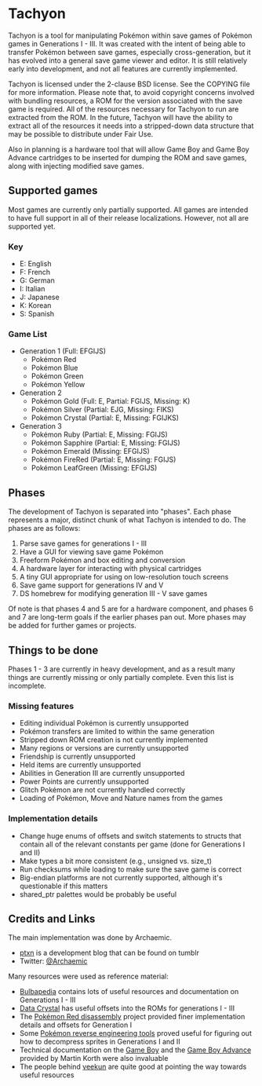 Tachyon
=======
Tachyon is a tool for manipulating Pokémon within save games of Pokémon games in Generations I - III. It was created with the intent of being able to transfer Pokémon between save games, especially cross-generation, but it has evolved into a general save game viewer and editor. It is still relatively early into development, and not all features are currently implemented.

Tachyon is licensed under the 2-clause BSD license. See the COPYING file for more information. Please note that, to avoid copyright concerns involved with bundling resources, a ROM for the version associated with the save game is required. All of the resources necessary for Tachyon to run are extracted from the ROM. In the future, Tachyon will have the ability to extract all of the resources it needs into a stripped-down data structure that may be possible to distribute under Fair Use.

Also in planning is a hardware tool that will allow Game Boy and Game Boy Advance cartridges to be inserted for dumping the ROM and save games, along with injecting modified save games.

Supported games
---------------

Most games are currently only partially supported. All games are intended to have full support in all of their release localizations. However, not all are supported yet.

### Key

- E: English
- F: French
- G: German
- I: Italian
- J: Japanese
- K: Korean
- S: Spanish

### Game List

- Generation 1 (Full: EFGIJS)
	- Pokémon Red
	- Pokémon Blue
	- Pokémon Green
	- Pokémon Yellow
- Generation 2
	- Pokémon Gold (Full: E, Partial: FGIJS, Missing: K)
	- Pokémon Silver (Partial: EJG, Missing: FIKS)
	- Pokémon Crystal (Partial: E, Missing: FGIJKS)
- Generation 3
	- Pokémon Ruby (Partial: E, Missing: FGIJS)
	- Pokémon Sapphire (Partial: E, Missing: FGIJS)
	- Pokémon Emerald (Missing: EFGIJS)
	- Pokémon FireRed (Partial: E, Missing: FGIJS)
	- Pokémon LeafGreen (Missing: EFGIJS)

Phases
------
The development of Tachyon is separated into "phases". Each phase represents a major, distinct chunk of what Tachyon is intended to do. The phases are as follows:

1. Parse save games for generations I - III
2. Have a GUI for viewing save game Pokémon
3. Freeform Pokémon and box editing and conversion
4. A hardware layer for interacting with physical cartridges
5. A tiny GUI appropriate for using on low-resolution touch screens
6. Save game support for generations IV and V
7. DS homebrew for modifying generation III - V save games

Of note is that phases 4 and 5 are for a hardware component, and phases 6 and 7 are long-term goals if the earlier phases pan out. More phases may be added for further games or projects.

Things to be done
-----------------
Phases 1 - 3 are currently in heavy development, and as a result many things are currently missing or only partially complete. Even this list is incomplete.

### Missing features

- Editing individual Pokémon is currently unsupported
- Pokémon transfers are limited to within the same generation
- Stripped down ROM creation is not currently implemented
- Many regions or versions are currently unsupported
- Friendship is currently unsupported
- Held items are currently unsupported
- Abilities in Generation III are currently unsupported
- Power Points are currently unsupported
- Glitch Pokémon are not currently handled correctly
- Loading of Pokémon, Move and Nature names from the games

### Implementation details
- Change huge enums of offsets and switch statements to structs that contain all of the relevant constants per game (done for Generations I and II)
- Make types a bit more consistent (e.g., unsigned vs. size_t)
- Run checksums while loading to make sure the save game is correct
- Big-endian platforms are not currently supported, although it's questionable if this matters
- shared_ptr palettes would be probably be useful

Credits and Links
-----------------

The main implementation was done by Archaemic.

- [ptxn](http://ptxn.tumblr.com) is a development blog that can be found on tumblr
- Twitter: [@Archaemic](http://twitter.com/archaemic) 

Many resources were used as reference material:

- [Bulbapedia](http://bulbapedia.bulbagarden.net) contains lots of useful resources and documentation on Generations I - III
- [Data Crystal](http://datacrystal.romhacking.net) has useful offsets into the ROMs for generations I - III
- The [Pokémon Red disassembly](https://github.com/iimarckus/pokered) project provided finer implementation details and offsets for Generation I
- Some [Pokémon reverse engineering tools](https://github.com/kanzure/pokemon-reverse-engineering-tools) proved useful for figuring out how to decompress sprites in Generations I and II
- Technical documentation on the [Game Boy](http://nocash.emubase.de/pandocs.htm) and the [Game Boy Advance](http://nocash.emubase.de/gbatek.htm) provided by Martin Korth were also invaluable
- The people behind [veekun](http://veekun.com) are quite good at pointing the way towards useful resources
